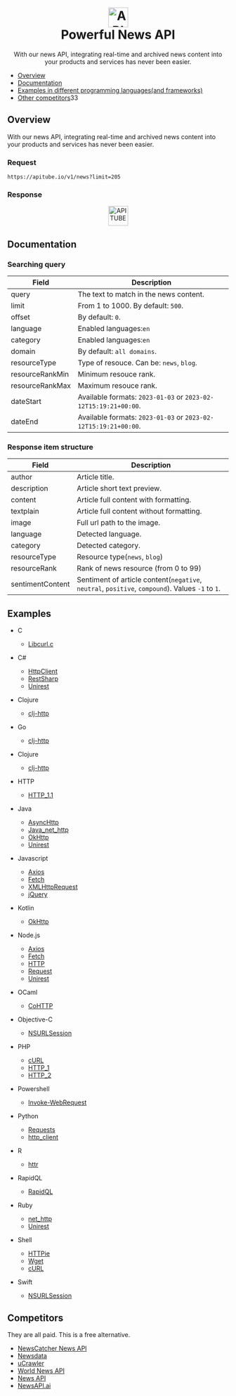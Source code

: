<h1 align="center">
  <img src="https://apitube.pub/images/github/apitube.png" alt="APITUBE - News API" height="45">
  <br/>
  Powerful News API
</h1>
<div align="center">
  With our news API, integrating real-time and archived news content into your products and services has never been easier.
</div>

- [Overview](#overview)
- [Documentation](#documentation)
- [Examples in different programming languages(and frameworks)](#examples)
- [Other competitors](#competitors)33

## Overview
With our news API, integrating real-time and archived news content into your products and services has never been easier.

### Request
```
https://apitube.io/v1/news?limit=205
```

### Response
<p align="center">
<img src="https://apitube.pub/images/github/apitube.png" alt="APITUBE - News API" height="45">
</p>    

## Documentation

### Searching query

Field | Description
------|------------
query | The text to match in the news content.
limit | From 1 to 1000. By default: <code>500</code>.
offset | By default: <code>0</code>.
language | Enabled languages:<code>en</code>
category | Enabled languages:<code>en</code>
domain | By default: <code>all domains</code>.
resourceType | Type of resouce. Can be: <code>news</code>, <code>blog</code>.
resourceRankMin | Minimum resouce rank.
resourceRankMax | Maximum resouce rank.
dateStart | Available formats: <code>2023-01-03</code> or <code>2023-02-12T15:19:21+00:00</code>.
dateEnd | Available formats: <code>2023-01-03</code> or <code>2023-02-12T15:19:21+00:00</code>.

### Response item structure

Field | Description
------|------------
author | Article title.
description | Article short text preview.
content | Article full content with formatting.
textplain | Article full content without formatting.
image | Full url path to the image.
language | Detected language.
category | Detected category.
resourceType | Resource type(<code>news</code>, <code>blog</code>)
resourceRank | Rank of news resource (from 0 to 99)
sentimentContent | Sentiment of article content(<code>negative</code>, <code>neutral</code>, <code>positive</code>, <code>compound</code>). Values <code>-1</code> to <code>1</code>.

## Examples
- C
  - [Libcurl.c](https://github.com/apitube/documentation/blob/main/examples/C/Libcurl.c)

- C#
  - [HttpClient](https://github.com/apitube/documentation/blob/main/examples/C%23/HttpClient.cs)
  - [RestSharp](https://github.com/apitube/documentation/blob/main/examples/C%23/RestSharp.cs)
  - [Unirest](https://github.com/apitube/documentation/blob/main/examples/C%23/Unirest.cs)

- Clojure
  - [clj-http](https://github.com/apitube/documentation/blob/main/examples/Clojure/clj-http.clj)

- Go
  - [clj-http](https://github.com/apitube/documentation/blob/main/examples/Go/NewRequest.go)

- Clojure
  - [clj-http](https://github.com/apitube/documentation/blob/main/examples/Clojure/clj-http.clj)

- HTTP
  - [HTTP_1.1](https://github.com/apitube/documentation/blob/main/examples/HTTP/HTTP_1.1)

- Java
  - [AsyncHttp](https://github.com/apitube/documentation/blob/main/examples/Java/AsyncHttp.java)
  - [Java_net_http](https://github.com/apitube/documentation/blob/main/examples/Java/Java_net_http.java)
  - [OkHttp](https://github.com/apitube/documentation/blob/main/examples/Java/OkHttp.java)
  - [Unirest](https://github.com/apitube/documentation/blob/main/examples/Java/Unirest.java)

- Javascript
  - [Axios](https://github.com/apitube/documentation/blob/main/examples/Javascript/Axios.js)
  - [Fetch](https://github.com/apitube/documentation/blob/main/examples/Javascript/Fetch.js)
  - [XMLHttpRequest](https://github.com/apitube/documentation/blob/main/examples/Javascript/XMLHttpRequest.js)
  - [jQuery](https://github.com/apitube/documentation/blob/main/examples/Javascript/jQuery.js)

- Kotlin
  - [OkHttp](https://github.com/apitube/documentation/blob/main/examples/Kotlin/OkHttp.kt)

- Node.js
  - [Axios](https://github.com/apitube/documentation/blob/main/examples/Node.js/Axios.js)
  - [Fetch](https://github.com/apitube/documentation/blob/main/examples/Node.js/Fetch.js)
  - [HTTP](https://github.com/apitube/documentation/blob/main/examples/Node.js/HTTP.js)
  - [Request](https://github.com/apitube/documentation/blob/main/examples/Node.js/Request.js)
  - [Unirest](https://github.com/apitube/documentation/blob/main/examples/Node.js/Unirest.js)

- OCaml
  - [CoHTTP](https://github.com/apitube/documentation/blob/main/examples/OCaml/CoHTTP.ml)

- Objective-C
  - [NSURLSession](https://github.com/apitube/documentation/blob/main/examples/Objective-C/NSURLSession.m)

- PHP
  - [cURL](https://github.com/apitube/documentation/blob/main/examples/PHP/cURL.php)
  - [HTTP_1](https://github.com/apitube/documentation/blob/main/examples/PHP/HTTP_1.php)
  - [HTTP_2](https://github.com/apitube/documentation/blob/main/examples/PHP/HTTP_2.php)

- Powershell
  - [Invoke-WebRequest](https://github.com/apitube/documentation/blob/main/examples/Powershell/Invoke-WebRequest.ps1)

- Python
  - [Requests](https://github.com/apitube/documentation/blob/main/examples/Python/Requests.py)
  - [http_client](https://github.com/apitube/documentation/blob/main/examples/Python/http_client.py)

- R
  - [httr](https://github.com/apitube/documentation/blob/main/examples/R/httr.r)

- RapidQL
  - [RapidQL](https://github.com/apitube/documentation/blob/main/examples/RapidQL/RapidQL.js)

- Ruby
  - [net_http](https://github.com/apitube/documentation/blob/main/examples/Ruby/net_http.rb)
  - [Unirest](https://github.com/apitube/documentation/blob/main/examples/Ruby/Unirest.rb)

- Shell
  - [HTTPie](https://github.com/apitube/documentation/blob/main/examples/Shell/HTTPie)
  - [Wget](https://github.com/apitube/documentation/blob/main/examples/Shell/Wget)
  - [cURL](https://github.com/apitube/documentation/blob/main/examples/Shell/cURL)

- Swift
  - [NSURLSession](https://github.com/apitube/documentation/blob/main/examples/Swift/NSURLSession.swift)

## Competitors
They are all paid. This is a free alternative.
- [NewsCatcher News API](https://newscatcherapi.com/)
- [Newsdata](https://newsdata.io/)
- [uCrawler](https://ucrawler.app)
- [World News API](https://worldnewsapi.com/)
- [News API](https://newsapi.org/)
- [NewsAPI.ai](https://www.newsapi.ai/)
